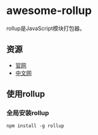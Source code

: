 # awesome-rollup

rollup是JavaScript模块打包器。

## 资源

* [官网](https://rollupjs.org/guide/en)
* [中文网](https://www.rollupjs.com/guide/zh)

## 使用rollup

### 全局安装rollup

```shell
npm install -g rollup
```
